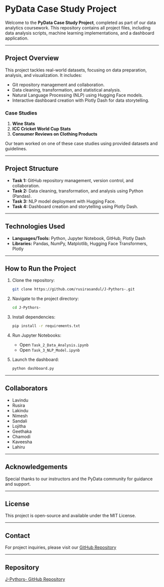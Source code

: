# PyData Case Study Project
Welcome to the **PyData Case Study Project**, completed as part of our data analytics coursework. This repository contains all project files, including data analysis scripts, machine learning implementations, and a dashboard application. 

---

## **Project Overview**
This project tackles real-world datasets, focusing on data preparation, analysis, and visualization. It includes:
- Git repository management and collaboration.
- Data cleaning, transformation, and statistical analysis.
- Natural Language Processing (NLP) using Hugging Face models.
- Interactive dashboard creation with Plotly Dash for data storytelling.

### **Case Studies**
1. **Wine Stats**
2. **ICC Cricket World Cup Stats**
3. **Consumer Reviews on Clothing Products**

Our team worked on one of these case studies using provided datasets and guidelines.

---

## **Project Structure**
- **Task 1:** GitHub repository management, version control, and collaboration.
- **Task 2:** Data cleaning, transformation, and analysis using Python (Pandas).
- **Task 3:** NLP model deployment with Hugging Face.
- **Task 4:** Dashboard creation and storytelling using Plotly Dash.

---

## **Technologies Used**
- **Languages/Tools:** Python, Jupyter Notebook, GitHub, Plotly Dash
- **Libraries:** Pandas, NumPy, Matplotlib, Hugging Face Transformers, Plotly

---

## **How to Run the Project**
1. Clone the repository:
   ```bash
   git clone https://github.com/rusirasandul/J-Pythors-.git
   ```

2. Navigate to the project directory:
   ```bash
   cd J-Pythors-
   ```

3. Install dependencies:
   ```bash
   pip install -r requirements.txt
   ```

4. Run Jupyter Notebooks:
   - Open `Task_2_Data_Analysis.ipynb`
   - Open `Task_3_NLP_Model.ipynb`

5. Launch the dashboard:
   ```bash
   python dashboard.py
   ```

---

## **Collaborators**
- Lavindu
- Rusira
- Lakindu
-  Nimesh
- Sandali
- Lojitha
- Geethaka
- Chamodi
- Kaveesha
- Lahiru

---

## **Acknowledgements**
Special thanks to our instructors and the PyData community for guidance and support.

---

## **License**
This project is open-source and available under the MIT License.

---

## **Contact**
For project inquiries, please visit our [GitHub Repository](https://github.com/rusirasandul/J-Pythors-)

---

## **Repository**
[J-Pythors- GitHub Repository](https://github.com/rusirasandul/J-Pythors-)

